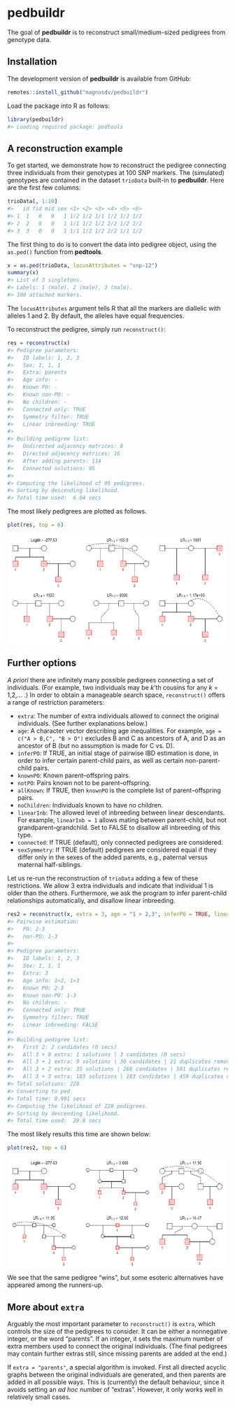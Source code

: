 
<!-- README.md is generated from README.Rmd. Please edit that file -->

# pedbuildr

The goal of **pedbuildr** is to reconstruct small/medium-sized pedigrees
from genotype data.

## Installation

The development version of **pedbuildr** is available from GitHub:

``` r
remotes::install_github("magnusdv/pedbuildr")
```

Load the package into R as follows:

``` r
library(pedbuildr)
#> Loading required package: pedtools
```

## A reconstruction example

To get started, we demonstrate how to reconstruct the pedigree
connecting three individuals from their genotypes at 100 SNP markers.
The (simulated) genotypes are contained in the dataset `trioData`
built-in to **pedbuildr**. Here are the first few columns:

``` r
trioData[, 1:10]
#>   id fid mid sex <1> <2> <3> <4> <5> <6>
#> 1  1   0   0   1 1/2 1/2 1/1 1/2 1/2 1/2
#> 2  2   0   0   1 1/1 1/2 1/2 2/2 1/2 2/2
#> 3  3   0   0   1 1/1 1/2 1/2 2/2 1/1 1/2
```

The first thing to do is to convert the data into pedigree object, using
the `as.ped()` function from **pedtools**.

``` r
x = as.ped(trioData, locusAttributes = "snp-12")
summary(x)
#> List of 3 singletons.
#> Labels: 1 (male), 2 (male), 3 (male).
#> 100 attached markers.
```

The `locusAttributes` argument tells R that all the markers are
diallelic with alleles 1 and 2. By default, the alleles have equal
frequencies.

To reconstruct the pedigree, simply run `reconstruct()`:

``` r
res = reconstruct(x)
#> Pedigree parameters:
#>   ID labels: 1, 2, 3
#>   Sex: 1, 1, 1
#>   Extra: parents
#>   Age info: -
#>   Known PO: -
#>   Known non-PO: -
#>   No children: -
#>   Connected only: TRUE
#>   Symmetry filter: TRUE
#>   Linear inbreeding: TRUE
#> 
#> Building pedigree list:
#>   Undirected adjacency matrices: 8 
#>   Directed adjacency matrices: 16 
#>   After adding parents: 114 
#>   Connected solutions: 95 
#> 
#> Computing the likelihood of 95 pedigrees.
#> Sorting by descending likelihood.
#> Total time used:  6.04 secs
```

The most likely pedigrees are plotted as follows.

``` r
plot(res, top = 6)
```

<img src="man/figures/README-reconstruct-trio-1.png" style="display: block; margin: auto;" />

## Further options

*A priori* there are infinitely many possible pedigrees connecting a set
of individuals. (For example, two individuals may be *k*’th cousins for
any *k* = 1,2,… .) In order to obtain a manageable search space,
`reconstruct()` offers a range of restriction parameters:

-   `extra`: The number of extra individuals allowed to connect the
    original individuals. (See further explanations below.)
-   `age`: A character vector describing age inequalities. For example,
    `age = c("A > B,C", "B > D")` excludes B and C as ancestors of A,
    and D as an ancestor of B (but no assumption is made for C vs. D).
-   `inferPO`: If TRUE, an initial stage of pairwise IBD estimation is
    done, in order to infer certain parent-child pairs, as well as
    certain non-parent-child pairs.
-   `knownPO`: Known parent–offspring pairs.
-   `notPO`: Pairs known not to be parent–offspring.
-   `allKnown`: If TRUE, then `knownPO` is the complete list of
    parent–offspring pairs.
-   `noChildren`: Individuals known to have no children.
-   `linearInb`: The allowed level of inbreeding between linear
    descendants. For example, `linearInb = 1` allows mating between
    parent–child, but not grandparent–grandchild. Set to FALSE to
    disallow all inbreeding of this type.
-   `connected`: If TRUE (default), only connected pedigrees are
    considered.
-   `sexSymmetry`: If TRUE (default) pedigrees are considered equal if
    they differ only in the sexes of the added parents, e.g., paternal
    versus maternal half-siblings.

Let us re-run the reconstruction of `trioData` adding a few of these
restrictions. We allow 3 extra individuals and indicate that individual
1 is older than the others. Furthermore, we ask the program to infer
parent-child relationships automatically, and disallow linear
inbreeding.

``` r
res2 = reconstruct(x, extra = 3, age = "1 > 2,3", inferPO = TRUE, linearInb = FALSE)
#> Pairwise estimation:
#>   PO: 2-3 
#>   non-PO: 1-3 
#> 
#> Pedigree parameters:
#>   ID labels: 1, 2, 3
#>   Sex: 1, 1, 1
#>   Extra: 3
#>   Age info: 1>2, 1>3
#>   Known PO: 2-3
#>   Known non-PO: 1-3
#>   No children: -
#>   Connected only: TRUE
#>   Symmetry filter: TRUE
#>   Linear inbreeding: FALSE
#> 
#> Building pedigree list:
#>   First 2: 2 candidates (0 secs)
#>   All 3 + 0 extra: 1 solutions | 3 candidates (0 secs)
#>   All 3 + 1 extra: 9 solutions | 30 candidates | 21 duplicates removed (0.0156 secs)
#>   All 3 + 2 extra: 35 solutions | 266 candidates | 501 duplicates removed (0.217 secs)
#>   All 3 + 3 extra: 183 solutions | 183 candidates | 459 duplicates removed (0.932 secs)
#> Total solutions: 228 
#> Converting to ped
#> Total time: 0.991 secs
#> Computing the likelihood of 228 pedigrees.
#> Sorting by descending likelihood.
#> Total time used:  29.8 secs
```

The most likely results this time are shown below:

``` r
plot(res2, top = 6)
```

<img src="man/figures/README-reconstruct-trio-2-1.png" style="display: block; margin: auto;" />

We see that the same pedigree “wins”, but some esoteric alternatives
have appeared among the runners-up.

## More about `extra`

Arguably the most important parameter to `reconstruct()` is `extra`,
which controls the size of the pedigrees to consider. It can be either a
nonnegative integer, or the word “parents”. If an integer, it sets the
maximum number of extra members used to connect the original
individuals. (The final pedigrees may contain further extras still,
since missing parents are added at the end.)

If `extra = "parents"`, a special algorithm is invoked. First all
directed acyclic graphs between the original individuals are generated,
and then parents are added in all possible ways. This is (currently) the
default behaviour, since it avoids setting an *ad hoc* number of
“extras”. However, it only works well in relatively small cases.
